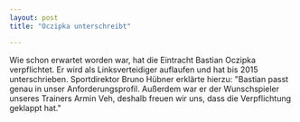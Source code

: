 ```yaml
---
layout: post
title: "Oczipka unterschreibt"

---
```


Wie schon erwartet worden war, hat die Eintracht Bastian Oczipka verpflichtet. Er wird als Linksverteidiger auflaufen und hat bis 2015 unterschrieben. Sportdirektor Bruno Hübner erklärte hierzu: "Bastian passt genau in unser Anforderungsprofil. Außerdem war er der Wunschspieler unseres Trainers Armin Veh, deshalb freuen wir uns, dass die Verpflichtung geklappt hat."


